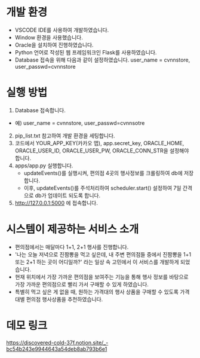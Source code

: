 # 개발 환경
* VSCODE IDE를 사용하여 개발하였습니다.
* Window 환경을 사용했습니다.
* Oracle을 설치하여 진행하였습니다.
* Python 언어로 작성된 웹 프레임워크인 Flask를 사용하였습니다.
* Database 접속을 위해 다음과 같이 설정하였습니다. user_name = cvnnstore, user_passwd=cvnnstore 

# 실행 방법
1. Database 접속합니다.
 - 예) user_name = cvnnstore, user_passwd=cvnnsotre 
2. pip_list.txt 참고하여 개발 환경을 세팅합니다.
3. 코드에서 YOUR_APP_KEY(카카오 맵), app.secret_key, ORACLE_HOME, ORACLE_USER_ID, ORACLE_USER_PW, ORACLE_CONN_STR을 설정해야 합니다. 
3. apps/app.py 실행합니다.
   * updateEvents()를 실행시켜, 편의점 4곳의 행사정보를 크롤링하여 db에 저장합니다.
   * 이후, updateEvents()를 주석처리하여 scheduler.start() 설정하여 7일 간격으로 db가 업데이트 되도록 합니다.
4. http://127.0.0.1:5000 에 접속합니다.

# 시스템이 제공하는 서비스 소개
* 편의점에서는 매달마다 1+1, 2+1 행사를 진행합니다.
* '나는 오늘 저녁으로 진짬뽕을 먹고 싶은데, 내 주변 편의점들 중에서 진짬뽕을 1+1 또는 2+1 하는 곳이 어디일까?' 라는 일상 속 고민에서 이 서비스를 개발하게 되었습니다.
* 현재 위치에서 가장 가까운 편의점을 보여주는 기능을 통해 행사 정보를 바탕으로 가장 가까운 편의점으로 빨리 가서 구매할 수 있게 하였습니다.
* 특별히 먹고 싶은 게 없을 때, 원하는 가격대의 행사 상품을 구매할 수 있도록 가격대별 편의점 행사상품을 추천하였습니다.

# 데모 링크

 https://discovered-cold-37f.notion.site/_-bc54b243e9944643a54deb8ab793b6e1